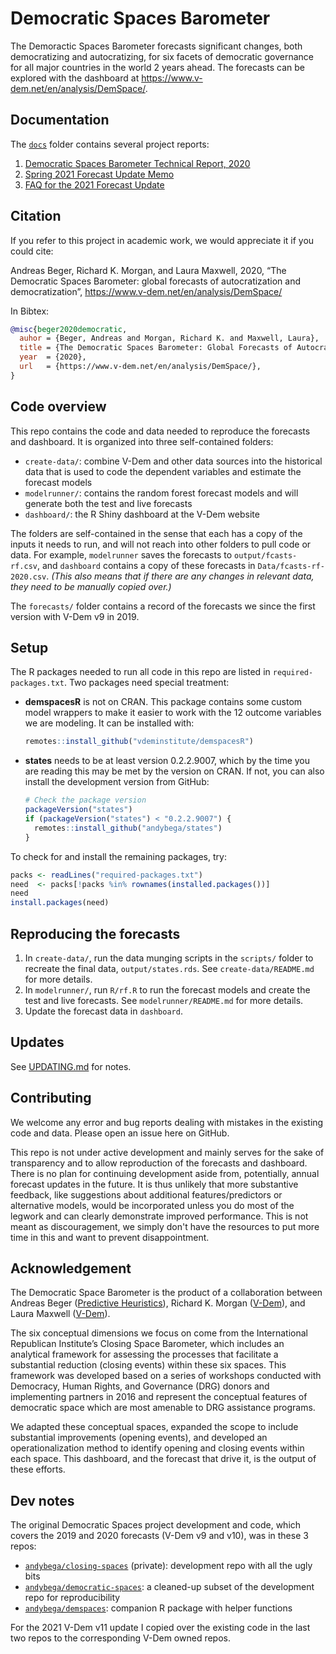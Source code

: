 Democratic Spaces Barometer
===========================

The Demoractic Spaces Barometer forecasts significant changes, both democratizing and autocratizing, for six facets of democratic governance for all major countries in the world 2 years ahead. The forecasts can be explored with the dashboard at https://www.v-dem.net/en/analysis/DemSpace/.

Documentation
-------------

The [`docs`](docs/) folder contains several project reports:

1. [Democratic Spaces Barometer Technical Report, 2020](docs/IRI_DArch_Final_Report_2020-03-30.pdf)
2. [Spring 2021 Forecast Update Memo](docs/DemocraticSpaces2021.pdf)
3. [FAQ for the 2021 Forecast Update](docs/DemSpaces2021-Questions.pdf)

Citation
--------

If you refer to this project in academic work, we would appreciate it if you could cite:

Andreas Beger, Richard K. Morgan, and Laura Maxwell, 2020, “The Democratic Spaces Barometer: global forecasts of autocratization and democratization”, <https://www.v-dem.net/en/analysis/DemSpace/>

In Bibtex:

```bibtex
@misc{beger2020democratic,
  auhor = {Beger, Andreas and Morgan, Richard K. and Maxwell, Laura},
  title = {The Democratic Spaces Barometer: Global Forecasts of Autocratization and Democratization},
  year  = {2020},
  url   = {https://www.v-dem.net/en/analysis/DemSpace/},
}
```

Code overview
-------------

This repo contains the code and data needed to reproduce the forecasts and dashboard. It is organized into three self-contained folders:

- `create-data/`: combine V-Dem and other data sources into the historical data that is used to code the dependent variables and estimate the forecast models
- `modelrunner/`: contains the random forest forecast models and will generate both the test and live forecasts
- `dashboard/`: the R Shiny dashboard at the V-Dem website

The folders are self-contained in the sense that each has a copy of the inputs it needs to run, and will not reach into other folders to pull code or data. For example, `modelrunner` saves the forecasts to `output/fcasts-rf.csv`, and `dashboard` contains a copy of these forecasts in `Data/fcasts-rf-2020.csv`. *(This also means that if there are any changes in relevant data, they need to be manually copied over.)*

The `forecasts/` folder contains a record of the forecasts we since the first version with V-Dem v9 in 2019. 

## Setup

The R packages needed to run all code in this repo are listed in `required-packages.txt`. Two packages need special treatment:

- **demspacesR** is not on CRAN. This package contains some custom model wrappers to make it easier to work with the 12 outcome variables we are modeling. It can be installed with:
  ```r
  remotes::install_github("vdeminstitute/demspacesR")
  ```
- **states** needs to be at least version 0.2.2.9007, which by the time you are reading this may be met by the version on CRAN. If not, you can also install the development version from GitHub:
  ```r
  # Check the package version
  packageVersion("states")
  if (packageVersion("states") < "0.2.2.9007") {
    remotes::install_github("andybega/states")
  }
  ```

To check for and install the remaining packages, try:

```r
packs <- readLines("required-packages.txt")
need  <- packs[!packs %in% rownames(installed.packages())]
need
install.packages(need)
```

## Reproducing the forecasts

1. In `create-data/`, run the data munging scripts in the `scripts/` folder to recreate the final data, `output/states.rds`. See `create-data/README.md` for more details.
2. In `modelrunner/`, run `R/rf.R` to run the forecast models and create the test and live forecasts. See `modelrunner/README.md` for more details.
3. Update the forecast data in `dashboard`.

## Updates

See [UPDATING.md](UPDATING.md) for notes.

## Contributing

We welcome any error and bug reports dealing with mistakes in the existing code and data. Please open an issue here on GitHub. 

This repo is not under active development and mainly serves for the sake of transparency and to allow reproduction of the forecasts and dashboard. There is no plan for continuing development aside from, potentially, annual forecast updates in the future. It is thus unlikely that more substantive feedback, like suggestions about additional features/predictors or alternative models, would be incorporated unless you do most of the legwork and can clearly demonstrate improved performance. This is not meant as discouragement, we simply don't have the resources to put more time in this and want to prevent disappointment. 

## Acknowledgement

The Democratic Space Barometer is the product of a collaboration between Andreas Beger ([Predictive Heuristics](https://www.predictiveheuristics.com)), Richard K. Morgan ([V-Dem](https://www.v-dem.net/en/)), and Laura Maxwell ([V-Dem](https://www.v-dem.net/en/)).

The six conceptual dimensions we focus on come from the International Republican Institute’s Closing Space Barometer, which includes an analytical framework for assessing the processes that facilitate a substantial reduction (closing events) within these six spaces. This framework was developed based on a series of workshops conducted with Democracy, Human Rights, and Governance (DRG) donors and implementing partners in 2016 and represent the conceptual features of democratic space which are most amenable to DRG assistance programs.

We adapted these conceptual spaces, expanded the scope to include substantial improvements (opening events), and developed an operationalization method to identify opening and closing events within each space. This dashboard, and the forecast that drive it, is the output of these efforts.

## Dev notes

The original Democratic Spaces project development and code, which covers the 2019 and 2020 forecasts (V-Dem v9 and v10), was in these 3 repos:

- [`andybega/closing-spaces`](https://github.com/andybega/closing-spaces) (private): development repo with all the ugly bits
- [`andybega/democratic-spaces`](https://github.com/andybega/democratic-spaces): a cleaned-up subset of the development repo for reproducibility
- [`andybega/demspaces`](https://github.com/andybega/demspaces): companion R package with helper functions

For the 2021 V-Dem v11 update I copied over the existing code in the last two repos to the corresponding V-Dem owned repos. 


